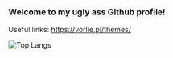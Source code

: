 ### Welcome to my ugly ass Github profile!<br>
Useful links: https://vorlie.pl/themes/ 

![Top Langs](https://github-readme-stats.vercel.app/api/top-langs/?username=vorlie&theme=github_dark&layout=compact&border_color=4C8EDA&card_width=445&border_radius=12)
